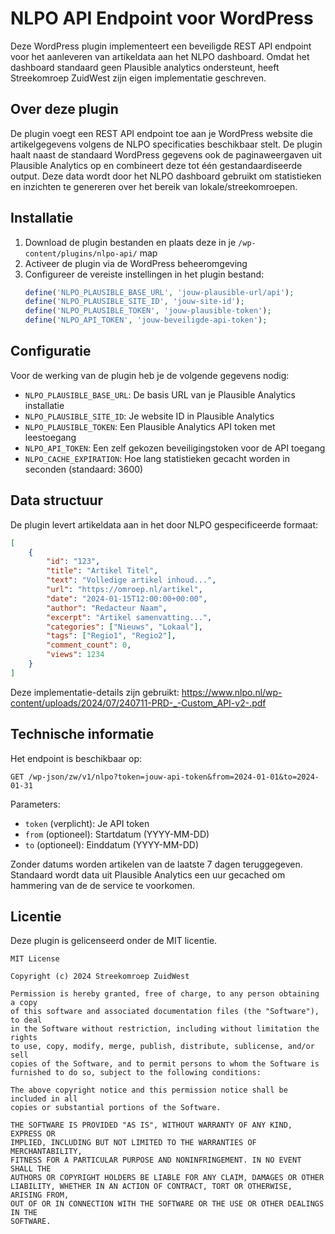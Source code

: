 # NLPO API Endpoint voor WordPress

Deze WordPress plugin implementeert een beveiligde REST API endpoint voor het aanleveren van artikeldata aan het NLPO dashboard. Omdat het dashboard standaard geen Plausible analytics ondersteunt, heeft Streekomroep ZuidWest zijn eigen implementatie geschreven. 

## Over deze plugin

De plugin voegt een REST API endpoint toe aan je WordPress website die artikelgegevens volgens de NLPO specificaties beschikbaar stelt. De plugin haalt naast de standaard WordPress gegevens ook de paginaweergaven uit Plausible Analytics op en combineert deze tot één gestandaardiseerde output. Deze data wordt door het NLPO dashboard gebruikt om statistieken en inzichten te genereren over het bereik van lokale/streekomroepen.

## Installatie

1. Download de plugin bestanden en plaats deze in je `/wp-content/plugins/nlpo-api/` map
2. Activeer de plugin via de WordPress beheeromgeving
3. Configureer de vereiste instellingen in het plugin bestand:
   ```php
   define('NLPO_PLAUSIBLE_BASE_URL', 'jouw-plausible-url/api');
   define('NLPO_PLAUSIBLE_SITE_ID', 'jouw-site-id');
   define('NLPO_PLAUSIBLE_TOKEN', 'jouw-plausible-token');
   define('NLPO_API_TOKEN', 'jouw-beveiligde-api-token');
   ```

## Configuratie

Voor de werking van de plugin heb je de volgende gegevens nodig:

- `NLPO_PLAUSIBLE_BASE_URL`: De basis URL van je Plausible Analytics installatie
- `NLPO_PLAUSIBLE_SITE_ID`: Je website ID in Plausible Analytics
- `NLPO_PLAUSIBLE_TOKEN`: Een Plausible Analytics API token met leestoegang
- `NLPO_API_TOKEN`: Een zelf gekozen beveiligingstoken voor de API toegang
- `NLPO_CACHE_EXPIRATION`: Hoe lang statistieken gecacht worden in seconden (standaard: 3600)

## Data structuur

De plugin levert artikeldata aan in het door NLPO gespecificeerde formaat:

```json
[
    {
        "id": "123",
        "title": "Artikel Titel",
        "text": "Volledige artikel inhoud...",
        "url": "https://omroep.nl/artikel",
        "date": "2024-01-15T12:00:00+00:00",
        "author": "Redacteur Naam",
        "excerpt": "Artikel samenvatting...",
        "categories": ["Nieuws", "Lokaal"],
        "tags": ["Regio1", "Regio2"],
        "comment_count": 0,
        "views": 1234
    }
]
```

Deze implementatie-details zijn gebruikt: https://www.nlpo.nl/wp-content/uploads/2024/07/240711-PRD-_-Custom_API-v2-.pdf

## Technische informatie

Het endpoint is beschikbaar op:
```
GET /wp-json/zw/v1/nlpo?token=jouw-api-token&from=2024-01-01&to=2024-01-31
```

Parameters:
- `token` (verplicht): Je API token
- `from` (optioneel): Startdatum (YYYY-MM-DD)
- `to` (optioneel): Einddatum (YYYY-MM-DD)

Zonder datums worden artikelen van de laatste 7 dagen teruggegeven. Standaard wordt data uit Plausible Analytics een uur gecached om hammering van de de service te voorkomen. 

## Licentie

Deze plugin is gelicenseerd onder de MIT licentie.

```
MIT License

Copyright (c) 2024 Streekomroep ZuidWest

Permission is hereby granted, free of charge, to any person obtaining a copy
of this software and associated documentation files (the "Software"), to deal
in the Software without restriction, including without limitation the rights
to use, copy, modify, merge, publish, distribute, sublicense, and/or sell
copies of the Software, and to permit persons to whom the Software is
furnished to do so, subject to the following conditions:

The above copyright notice and this permission notice shall be included in all
copies or substantial portions of the Software.

THE SOFTWARE IS PROVIDED "AS IS", WITHOUT WARRANTY OF ANY KIND, EXPRESS OR
IMPLIED, INCLUDING BUT NOT LIMITED TO THE WARRANTIES OF MERCHANTABILITY,
FITNESS FOR A PARTICULAR PURPOSE AND NONINFRINGEMENT. IN NO EVENT SHALL THE
AUTHORS OR COPYRIGHT HOLDERS BE LIABLE FOR ANY CLAIM, DAMAGES OR OTHER
LIABILITY, WHETHER IN AN ACTION OF CONTRACT, TORT OR OTHERWISE, ARISING FROM,
OUT OF OR IN CONNECTION WITH THE SOFTWARE OR THE USE OR OTHER DEALINGS IN THE
SOFTWARE.
```
